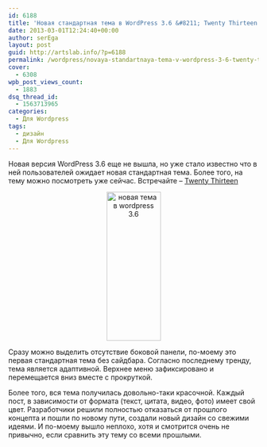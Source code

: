 ```yaml
---
id: 6188
title: 'Новая стандартная тема в WordPress 3.6 &#8211; Twenty Thirteen'
date: 2013-03-01T12:24:40+00:00
author: serEga
layout: post
guid: http://artslab.info/?p=6188
permalink: /wordpress/novaya-standartnaya-tema-v-wordpress-3-6-twenty-thirteen/
cover:
  - 6308
wpb_post_views_count:
  - 1883
dsq_thread_id:
  - 1563713965
categories:
  - Для Wordpress
tags:
  - дизайн
  - Для Wordpress
---
```

Новая версия WordPress 3.6 еще не вышла, но уже стало известно что в ней пользователей ожидает новая стандартная тема. Более того, на тему можно посмотреть уже сейчас.
Встречайте &#8211; [Twenty Thirteen](http://twentythirteendemo.wordpress.com/)

<center>
  <a href="{{site.img_cdn}}/novaya_thema_wp36.jpg"><img src="{{site.img_cdn}}/novaya_thema_wp36-109x300.jpg" alt="новая тема в wordpress 3.6" title="novaya_thema_wp36" width="109" height="300" class="aligncenter size-medium wp-image-6307" srcset="{{site.img_cdn}}/novaya_thema_wp36-109x300.jpg 109w, {{site.img_cdn}}/novaya_thema_wp36-373x1024.jpg 373w, {{site.img_cdn}}/novaya_thema_wp36.jpg 1000w" sizes="(max-width: 109px) 100vw, 109px" /></a>
</center>

Сразу можно выделить отсутствие боковой панели, по-моему это первая стандартная тема без сайдбара. Согласно последнему тренду, тема является адаптивной. Верхнее меню зафиксировано и перемещается вниз вместе с прокруткой.

Более того, вся тема получилась довольно-таки красочной. Каждый пост, в зависимости от формата (текст, цитата, видео, фото) имеет свой цвет. Разработчики решили полностью отказаться от прошлого концепта и пошли по новому пути, создали новый дизайн со свежими идеями. И по-моему вышло неплохо, хотя и смотрится очень не привычно, если сравнить эту тему со всеми прошлыми.